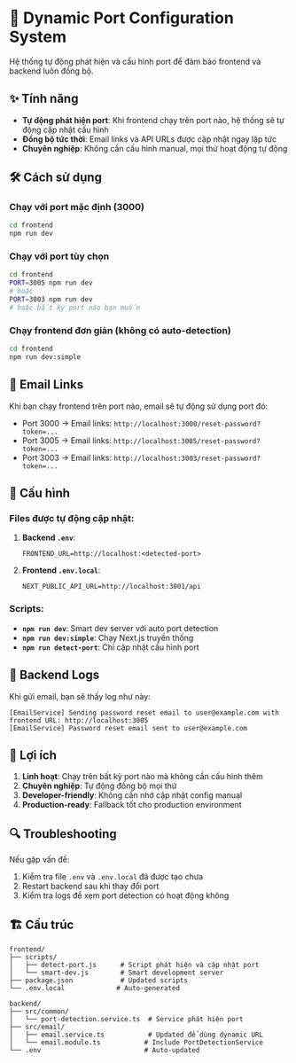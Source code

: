 # 🚀 Dynamic Port Configuration System

Hệ thống tự động phát hiện và cấu hình port để đảm bảo frontend và backend luôn đồng bộ.

## ✨ Tính năng

- **Tự động phát hiện port**: Khi frontend chạy trên port nào, hệ thống sẽ tự động cập nhật cấu hình
- **Đồng bộ tức thời**: Email links và API URLs được cập nhật ngay lập tức
- **Chuyên nghiệp**: Không cần cấu hình manual, mọi thứ hoạt động tự động

## 🛠️ Cách sử dụng

### Chạy với port mặc định (3000)
```bash
cd frontend
npm run dev
```

### Chạy với port tùy chọn
```bash
cd frontend
PORT=3005 npm run dev
# hoặc
PORT=3003 npm run dev
# hoặc bất kỳ port nào bạn muốn
```

### Chạy frontend đơn giản (không có auto-detection)
```bash
cd frontend
npm run dev:simple
```

## 📧 Email Links

Khi bạn chạy frontend trên port nào, email sẽ tự động sử dụng port đó:

- Port 3000 → Email links: `http://localhost:3000/reset-password?token=...`
- Port 3005 → Email links: `http://localhost:3005/reset-password?token=...`
- Port 3003 → Email links: `http://localhost:3003/reset-password?token=...`

## 🔧 Cấu hình

### Files được tự động cập nhật:

1. **Backend `.env`**:
   ```
   FRONTEND_URL=http://localhost:<detected-port>
   ```

2. **Frontend `.env.local`**:
   ```
   NEXT_PUBLIC_API_URL=http://localhost:3001/api
   ```

### Scripts:

- **`npm run dev`**: Smart dev server với auto port detection
- **`npm run dev:simple`**: Chạy Next.js truyền thống
- **`npm run detect-port`**: Chỉ cập nhật cấu hình port

## 📝 Backend Logs

Khi gửi email, bạn sẽ thấy log như này:
```
[EmailService] Sending password reset email to user@example.com with frontend URL: http://localhost:3005
[EmailService] Password reset email sent to user@example.com
```

## 🎯 Lợi ích

1. **Linh hoạt**: Chạy trên bất kỳ port nào mà không cần cấu hình thêm
2. **Chuyên nghiệp**: Tự động đồng bộ mọi thứ
3. **Developer-friendly**: Không cần nhớ cập nhật config manual
4. **Production-ready**: Fallback tốt cho production environment

## 🔍 Troubleshooting

Nếu gặp vấn đề:

1. Kiểm tra file `.env` và `.env.local` đã được tạo chưa
2. Restart backend sau khi thay đổi port
3. Kiểm tra logs để xem port detection có hoạt động không

## 🏗️ Cấu trúc

```
frontend/
├── scripts/
│   ├── detect-port.js      # Script phát hiện và cập nhật port
│   └── smart-dev.js        # Smart development server
├── package.json            # Updated scripts
└── .env.local             # Auto-generated

backend/
├── src/common/
│   └── port-detection.service.ts  # Service phát hiện port
├── src/email/
│   ├── email.service.ts           # Updated để dùng dynamic URL
│   └── email.module.ts           # Include PortDetectionService
└── .env                          # Auto-updated
```
